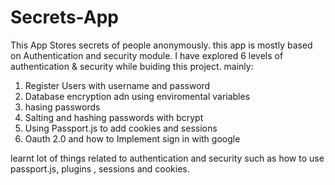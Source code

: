 # Secrets-App

This App Stores secrets of people anonymously. this app is mostly based on Authentication and security module.
I have explored 6 levels of authentication & security while buiding this project.
mainly:
1) Register Users with username and password
2) Database encryption adn using enviromental variables
3) hasing passwords
4) Salting and hashing passwords with bcrypt
5) Using Passport.js to add cookies and sessions
6) Oauth 2.0 and how to Implement sign in with google

learnt lot of things related to authentication and security such as how to use passport.js, plugins , sessions and cookies.
